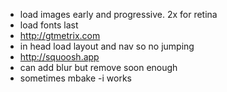 
- load images early and progressive. 2x for retina
- load fonts last
- http://gtmetrix.com
- in head load layout and nav so no jumping
- http://squoosh.app
- can add blur but remove soon enough
- sometimes mbake -i works